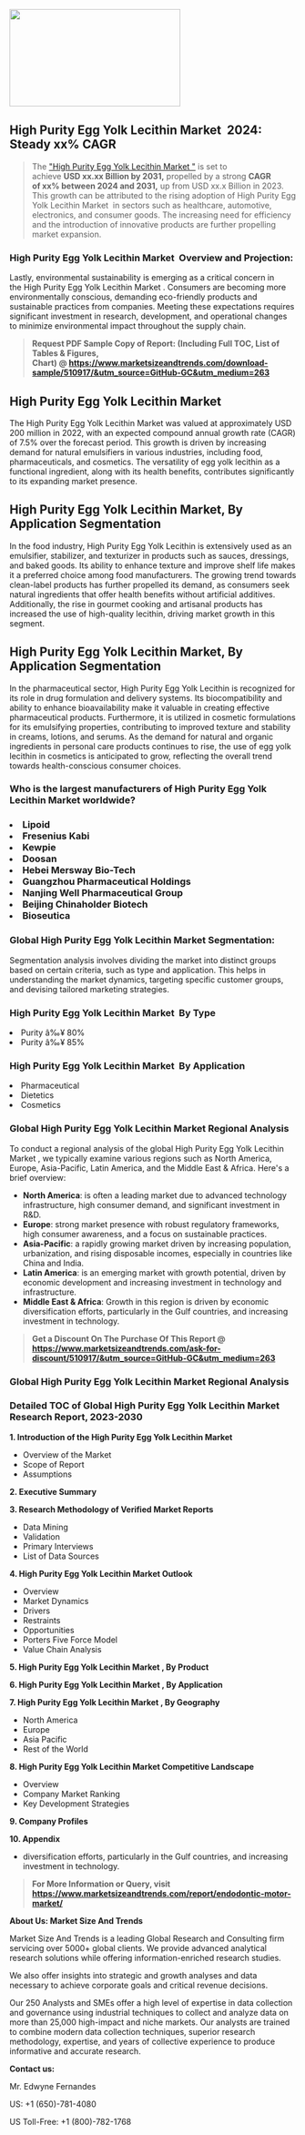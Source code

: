 <p><img class="alignnone size-medium wp-image-20088" src="https://ffe5etoiles.com/wp-content/uploads/2024/12/MST1-300x171.png" alt="" width="300" height="171" /></p><h2 id="ember46" class="ember-view reader-text-block__heading-2">High Purity Egg Yolk Lecithin Market &nbsp;2024: Steady&nbsp;xx% CAGR</h2><blockquote id="ember47" class="ember-view reader-text-block__blockquote">The&nbsp;<a class="app-aware-link " href="https://www.marketsizeandtrends.com/download-sample/510917/&utm_source=GitHub-GC&utm_medium=263" target="_blank" data-test-app-aware-link="">"High Purity Egg Yolk Lecithin Market "</a>&nbsp;is set to achieve&nbsp;<strong>USD&nbsp;xx.xx&nbsp;Billion by 2031,</strong>&nbsp;propelled by a strong&nbsp;<strong>CAGR of&nbsp;xx% between 2024 and 2031,</strong>&nbsp;up from USD xx.x Billion in 2023. This growth can be attributed to the rising adoption of&nbsp;High Purity Egg Yolk Lecithin Market &nbsp;in sectors such as healthcare, automotive, electronics, and consumer goods. The increasing need for efficiency and the introduction of innovative products are further propelling market expansion.</blockquote><h3 id="ember48" class="ember-view reader-text-block__heading-3">High Purity Egg Yolk Lecithin Market &nbsp;Overview and Projection:</h3><p id="ember49" class="ember-view reader-text-block__paragraph">Lastly, environmental sustainability is emerging as a critical concern in the&nbsp;High Purity Egg Yolk Lecithin Market . Consumers are becoming more environmentally conscious, demanding eco-friendly products and sustainable practices from companies. Meeting these expectations requires significant investment in research, development, and operational changes to minimize environmental impact throughout the supply chain.</p><blockquote id="ember50" class="ember-view reader-text-block__blockquote"><strong>Request PDF Sample Copy of Report: (Including Full TOC, List of Tables &amp; Figures, Chart)&nbsp;@&nbsp;<strong><a href="https://www.marketsizeandtrends.com/download-sample/510917/&utm_source=GitHub-GC&utm_medium=263" target="_blank">https://www.marketsizeandtrends.com/download-sample/510917/&utm_source=GitHub-GC&utm_medium=263</a></strong></strong></blockquote><h3 class=""> <h2>High Purity Egg Yolk Lecithin Market</h2><p>The High Purity Egg Yolk Lecithin Market was valued at approximately USD 200 million in 2022, with an expected compound annual growth rate (CAGR) of 7.5% over the forecast period. This growth is driven by increasing demand for natural emulsifiers in various industries, including food, pharmaceuticals, and cosmetics. The versatility of egg yolk lecithin as a functional ingredient, along with its health benefits, contributes significantly to its expanding market presence.</p><h2>High Purity Egg Yolk Lecithin Market, By Application Segmentation</h2><p>In the food industry, High Purity Egg Yolk Lecithin is extensively used as an emulsifier, stabilizer, and texturizer in products such as sauces, dressings, and baked goods. Its ability to enhance texture and improve shelf life makes it a preferred choice among food manufacturers. The growing trend towards clean-label products has further propelled its demand, as consumers seek natural ingredients that offer health benefits without artificial additives. Additionally, the rise in gourmet cooking and artisanal products has increased the use of high-quality lecithin, driving market growth in this segment.</p><h2>High Purity Egg Yolk Lecithin Market, By Application Segmentation</h2><p>In the pharmaceutical sector, High Purity Egg Yolk Lecithin is recognized for its role in drug formulation and delivery systems. Its biocompatibility and ability to enhance bioavailability make it valuable in creating effective pharmaceutical products. Furthermore, it is utilized in cosmetic formulations for its emulsifying properties, contributing to improved texture and stability in creams, lotions, and serums. As the demand for natural and organic ingredients in personal care products continues to rise, the use of egg yolk lecithin in cosmetics is anticipated to grow, reflecting the overall trend towards health-conscious consumer choices.</p></h3><h3 id="" class="">Who is the largest manufacturers of&nbsp;High Purity Egg Yolk Lecithin Market worldwide?</h3><h3 class=""></Li><Li>Lipoid</Li><Li> Fresenius Kabi</Li><Li> Kewpie</Li><Li> Doosan</Li><Li> Hebei Mersway Bio-Tech</Li><Li> Guangzhou Pharmaceutical Holdings</Li><Li> Nanjing Well Pharmaceutical Group</Li><Li> Beijing Chinaholder Biotech</Li><Li> Bioseutica</h3><h3 id="ember53" class="ember-view reader-text-block__heading-3">Global&nbsp;High Purity Egg Yolk Lecithin Market Segmentation:</h3><p id="ember54" class="ember-view reader-text-block__paragraph">Segmentation analysis involves dividing the market into distinct groups based on certain criteria, such as type and application. This helps in understanding the market dynamics, targeting specific customer groups, and devising tailored marketing strategies.</p><h3 id="" class="">High Purity Egg Yolk Lecithin Market &nbsp;By Type</h3><p></Li><Li>Purity â‰¥ 80%</Li><Li> Purity â‰¥ 85%</p><h3 id="" class="">High Purity Egg Yolk Lecithin Market &nbsp;By Application</h3><p class=""></Li><Li>Pharmaceutical</Li><Li> Dietetics</Li><Li> Cosmetics</p><h3 id="ember62" class="ember-view reader-text-block__heading-3">Global High Purity Egg Yolk Lecithin Market Regional Analysis</h3><p id="ember63" class="ember-view reader-text-block__paragraph">To conduct a regional analysis of the global High Purity Egg Yolk Lecithin Market , we typically examine various regions such as North America, Europe, Asia-Pacific, Latin America, and the Middle East &amp; Africa. Here's a brief overview:</p><ul><li><strong>North America</strong>: is often a leading market due to advanced technology infrastructure, high consumer demand, and significant investment in R&amp;D.</li><li><strong>Europe</strong>: strong market presence with robust regulatory frameworks, high consumer awareness, and a focus on sustainable practices.</li><li><strong>Asia-Pacific</strong>: a rapidly growing market driven by increasing population, urbanization, and rising disposable incomes, especially in countries like China and India.</li><li><strong>Latin America</strong>: is an emerging market with growth potential, driven by economic development and increasing investment in technology and infrastructure.</li><li><strong>Middle East &amp; Africa</strong>: Growth in this region is driven by economic diversification efforts, particularly in the Gulf countries, and increasing investment in technology.</li></ul><blockquote id="ember61" class="ember-view reader-text-block__blockquote"><strong>Get a Discount On The Purchase Of This Report @ <strong><a href="https://html-cleaner.com/" target="">https://www.marketsizeandtrends.com/ask-for-discount/510917/&utm_source=GitHub-GC&utm_medium=263</a></strong></strong></blockquote><h3 id="ember62" class="ember-view reader-text-block__heading-3">Global High Purity Egg Yolk Lecithin Market Regional Analysis</h3><h3 id="" class="">Detailed TOC of Global High Purity Egg Yolk Lecithin Market Research Report, 2023-2030</h3><p id="" class=""><strong>1. Introduction of the High Purity Egg Yolk Lecithin Market </strong></p><ul><li>Overview of the Market</li><li>Scope of Report</li><li>Assumptions</li></ul><p id="" class=""><strong>2. Executive Summary</strong></p><p id="" class=""><strong>3. Research Methodology of Verified Market Reports</strong></p><ul><li>Data Mining</li><li>Validation</li><li>Primary Interviews</li><li>List of Data Sources</li></ul><p id="" class=""><strong>4. High Purity Egg Yolk Lecithin Market Outlook</strong></p><ul><li>Overview</li><li>Market Dynamics</li><li>Drivers</li><li>Restraints</li><li>Opportunities</li><li>Porters Five Force Model</li><li>Value Chain Analysis</li></ul><p id="" class=""><strong>5. High Purity Egg Yolk Lecithin Market , By Product</strong></p><p id="" class=""><strong>6. High Purity Egg Yolk Lecithin Market , By Application</strong></p><p id="" class=""><strong>7. High Purity Egg Yolk Lecithin Market , By Geography</strong></p><ul><li>North America</li><li>Europe</li><li>Asia Pacific</li><li>Rest of the World</li></ul><p id="" class=""><strong>8. High Purity Egg Yolk Lecithin Market Competitive Landscape</strong></p><ul><li>Overview</li><li>Company Market Ranking</li><li>Key Development Strategies</li></ul><p id="" class=""><strong>9. Company Profiles</strong></p><p id="" class=""><strong>10. Appendix</strong></p><ul><li>diversification efforts, particularly in the Gulf countries, and increasing investment in technology.</li></ul><blockquote id="ember65" class="ember-view reader-text-block__blockquote"><strong>For More Information or Query, visit <strong><strong><a href="https://html-cleaner.com/" target="">https://www.marketsizeandtrends.com/report/endodontic-motor-market/</a></strong></strong></strong></blockquote><p id="" class=""><strong>About Us: Market Size And Trends</strong></p><p id="" class="">Market Size And Trends is a leading Global Research and Consulting firm servicing over 5000+ global clients. We provide advanced analytical research solutions while offering information-enriched research studies.</p><p id="" class="">We also offer insights into strategic and growth analyses and data necessary to achieve corporate goals and critical revenue decisions.</p><p id="" class="">Our 250 Analysts and SMEs offer a high level of expertise in data collection and governance using industrial techniques to collect and analyze data on more than 25,000 high-impact and niche markets. Our analysts are trained to combine modern data collection techniques, superior research methodology, expertise, and years of collective experience to produce informative and accurate research.</p><p id="" class=""><strong>Contact us:</strong></p><p id="" class="">Mr. Edwyne Fernandes</p><p id="" class="">US: +1 (650)-781-4080</p><p id="" class="">US Toll-Free: +1 (800)-782-1768</p>
